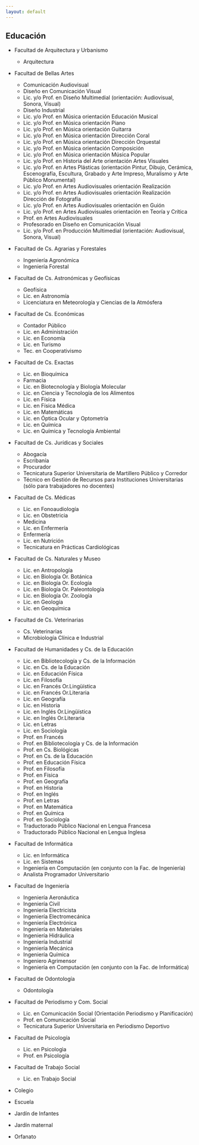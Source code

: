 ```yaml
---
layout: default
---
```


<h2>Educación</h2>

- Facultad de Arquitectura y Urbanismo
  - Arquitectura

- Facultad de Bellas Artes
  - Comunicación Audiovisual
  - Diseño en Comunicación Visual
  - Lic. y/o Prof. en Diseño Multimedial (orientación: Audiovisual, Sonora, Visual)
  - Diseño Industrial
  - Lic. y/o Prof. en Música orientación Educación Musical
  - Lic. y/o Prof. en Música orientación Piano
  - Lic. y/o Prof. en Música orientación Guitarra
  - Lic. y/o Prof. en Música orientación Dirección Coral
  - Lic. y/o Prof. en Música orientación Dirección Orquestal
  - Lic. y/o Prof. en Música orientación Composición
  - Lic. y/o Prof. en Música orientación Música Popular
  - Lic. y/o Prof. en Historia del Arte orientación Artes Visuales
  - Lic. y/o Prof. en Artes Plásticas (orientación Pintur, Dibujo, Cerámica, Escenografía, Escultura, Grabado y Arte Impreso, Muralismo y Arte Público Monumental)
  - Lic. y/o Prof. en Artes Audiovisuales orientación Realización
  - Lic. y/o Prof. en Artes Audiovisuales orientación Realización Dirección de Fotografía
  - Lic. y/o Prof. en Artes Audiovisuales orientación en Guión
  - Lic. y/o Prof. en Artes Audiovisuales orientación en Teoría y Crítica
  - Prof. en Artes Audiovisuales 
  - Profesorado en Diseño en Comunicación Visual
  - Lic. y/o Prof. en Producción Multimedial (orientación: Audiovisual, Sonora, Visual)

- Facultad de Cs. Agrarias y Forestales
  - Ingeniería Agronómica 
  - Ingeniería Forestal

- Facultad de Cs. Astronómicas y Geofísicas
  - Geofísica
  - Lic. en Astronomía
  - Licenciatura en Meteorología y Ciencias de la Atmósfera

- Facultad de Cs. Económicas
  - Contador Público
  - Lic. en Administración
  - Lic. en Economía
  - Lic. en Turismo
  - Tec. en Cooperativismo

- Facultad de Cs. Exactas
  - Lic. en Bioquímica
  - Farmacia
  - Lic. en Biotecnología y Biología Molecular
  - Lic. en Ciencia y Tecnología de los Alimentos
  - Lic. en Física
  - Lic. en Física Médica
  - Lic. en Matemáticas
  - Lic. en Óptica Ocular y Optometría
  - Lic. en Química
  - Lic. en Química y Tecnología Ambiental

- Facultad de Cs. Jurídicas y Sociales
  - Abogacía
  - Escribanía
  - Procurador
  - Tecnicatura Superior Universitaria de Martillero Público y Corredor
  - Técnico en Gestión de Recursos para Instituciones Universitarias  (sólo para trabajadores no docentes)

- Facultad de Cs. Médicas
  - Lic. en Fonoaudiología
  - Lic. en Obstetricia
  - Medicina
  - Lic. en Enfermería
  - Enfermería
  - Lic. en Nutrición 
  - Tecnicatura en Prácticas Cardiológicas

- Facultad de Cs. Naturales y Museo
  - Lic. en Antropología
  - Lic. en Biología Or. Botánica
  - Lic. en Biología Or. Ecología
  - Lic. en Biología Or. Paleontología
  - Lic. en Biología Or. Zoología
  - Lic. en Geología
  - Lic. en Geoquímica

- Facultad de Cs. Veterinarias
  - Cs. Veterinarias
  - Microbiología Clínica e Industrial

- Facultad de Humanidades y Cs. de la Educación
  - Lic. en Bibliotecología y Cs. de la Información
  - Lic. en Cs. de la Educación
  - Lic. en Educación Física
  - Lic. en Filosofía
  - Lic. en Francés Or.Lingüística
  - Lic. en Francés Or.Literaria
  - Lic. en Geografía
  - Lic. en Historia
  - Lic. en Inglés Or.Lingüística
  - Lic. en Inglés Or.Literaria
  - Lic. en Letras
  - Lic. en Sociología
  - Prof. en Francés
  - Prof. en Bibliotecología y Cs. de la Información
  - Prof. en Cs. Biológicas
  - Prof. en Cs. de la Educación 
  - Prof. en Educación Física
  - Prof. en Filosofía
  - Prof. en Física
  - Prof. en Geografía
  - Prof. en Historia
  - Prof. en Inglés
  - Prof. en Letras
  - Prof. en Matemática
  - Prof. en Química
  - Prof. en Sociología
  - Traductorado Público Nacional en Lengua Francesa
  - Traductorado Público Nacional en Lengua Inglesa

- Facultad de Informática
  - Lic. en Informática
  - Lic. en Sistemas
  - Ingeniería en Computación (en conjunto con la Fac. de Ingeniería)
  - Analista Programador Universitario

- Facultad de Ingeniería
  - Ingeniería Aeronáutica
  - Ingeniería Civil
  - Ingeniería Electricista
  - Ingeniería Electromecánica
  - Ingeniería Electrónica
  - Ingeniería en Materiales
  - Ingeniería Hidráulica
  - Ingeniería Industrial
  - Ingeniería Mecánica
  - Ingeniería Química
  - Ingeniero Agrimensor
  - Ingeniería en Computación (en conjunto con la Fac. de Informática)

- Facultad de Odontología
  - Odontología

- Facultad de Periodismo y Com. Social
  - Lic. en Comunicación Social (Orientación Periodismo y Planificación)
  - Prof. en Comunicación Social
  - Tecnicatura Superior Universitaria en Periodismo Deportivo

- Facultad de Psicología
  - Lic. en Psicologìa  
  - Prof. en Psicología

- Facultad de Trabajo Social
  - Lic. en Trabajo Social

- Colegio
- Escuela
- Jardín de Infantes
- Jardín maternal
- Orfanato

